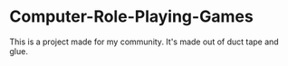 # Computer-Role-Playing-Games
This is a project made for my community. It's made out of duct tape and glue. 
